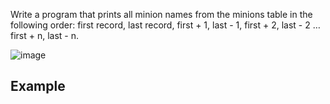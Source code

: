 Write a program that prints all minion names from the minions table in the following order: first record, last record, first + 1, last - 1, first + 2, last - 2 … first + n, last - n. 

![image](https://github.com/nsinorov/SoftUniMainPath/assets/45227327/ef0b6ed8-ce47-4c8c-8db5-bfd1dfd52a0e)

## Example

